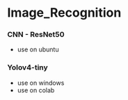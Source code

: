 # Image_Recognition
### CNN - ResNet50
* use on ubuntu

### Yolov4-tiny 
* use on windows
* use on colab
